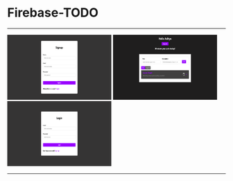 <h1> Firebase-TODO</h1>
<hr>
<img src="Images/Signup.png"  width="240" height= "150"> <img src="Images/Home.png"  width="240" height= "150"><img src="Images/Login.png"  width="240" height= "150">
<hr>
